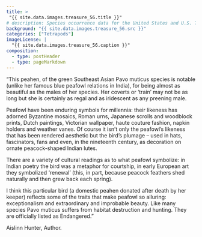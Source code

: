 ```yaml
---
title: >
 "{{ site.data.images.treasure_56.title }}"
# description: Species occurrence data for the United States and U.S. Territories.
background: "{{ site.data.images.treasure_56.src }}"
categories: ["Tetrapods"]
imageLicense: |
  "{{ site.data.images.treasure_56.caption }}"
composition:
  - type: postHeader
  - type: pageMarkdown
---
```


“This peahen, of the green Southeast Asian Pavo muticus species is notable (unlike her famous blue peafowl relations in India), for being almost as beautiful as the males of her species. Her coverts or ‘train’ may not be as long but she is certainly as regal and as iridescent as any preening male.

Peafowl have been enduring symbols for millennia: their likeness has adorned Byzantine mosaics, Roman urns, Japanese scrolls and woodblock prints, Dutch paintings, Victorian wallpaper, haute couture fashion, napkin holders and weather vanes. Of course it isn’t only the peafowl’s likeness that has been rendered aesthetic but the bird’s plumage – used in hats, fascinators, fans and even, in the nineteenth century, as decoration on ornate peacock-shaped Indian lutes.

There are a variety of cultural readings as to what peafowl symbolize: in Indian poetry the bird was a metaphor for courtship, in early European art they symbolized ‘renewal’ (this, in part, because peacock feathers shed naturally and then grew back each spring).

I think this particular bird (a domestic peahen donated after death by her keeper) reflects some of the traits that make peafowl so alluring: exceptionalism and extraordinary and improbable beauty. Like many species Pavo muticus suffers from habitat destruction and hunting. They are officially listed as Endangered.”

Aislinn Hunter, Author.